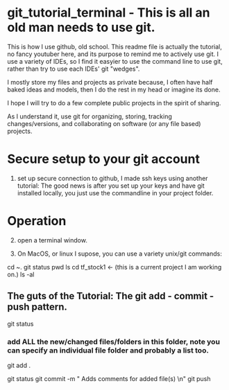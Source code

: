 # git_tutorial_terminal - This is all an old man needs to use git.
This is how I use github, old school. This readme file is actually the tutorial, no fancy youtuber here, and its purpose to remind me to actively use git.  I use a variety of IDEs, so I find it easyier to use the command line to use git, rather than try to use each IDEs' git "wedges".

I mostly store my files and projects as private because, I often have half baked ideas and models, then I do the rest in my head or imagine its done.

I hope I will try to do a few complete public projects in the spirit of sharing.

As I understand it, use git for organizing, storing, tracking changes/versions, and collaborating on software (or any file based) projects. 


# Secure setup to your git account
1. set up secure connection to github, I made ssh keys using another tutorial: <add link here>
  The good news is after you set up your keys and have git installed locally, you just use the commandline
  in your project folder.

# Operation
2. open a terminal window.

3. On MacOS, or linux I supose, you can use a variety unix/git commands:

cd ~. 
git status
pwd
ls
cd tf_stock1       <-  (this is a current project I am working on.)
ls -al
## The guts of the Tutorial: The git add - commit - push pattern.                    
git status 

### add ALL the new/changed files/folders in this folder, note you can specify an individual file folder and probably a list too.
                      
git add .    

git status
git commit -m " Adds comments for added file(s) \n"
git push
  
  

